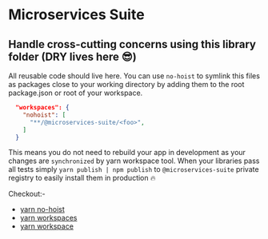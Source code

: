 # Microservices Suite

## Handle cross-cutting concerns using this library folder (DRY lives here 😎)

All reusable code should live here. You can use `no-hoist` to symlink this files as packages close to your working directory by adding them to the root package.json or root of your workspace. 
```json
  "workspaces": {
    "nohoist": [
      "**/@microservices-suite/<foo>",   
    ]
  }
```

This means you do not need to rebuild your app in development as your changes are `synchronized` by yarn workspace tool.
When your libraries pass all tests simply `yarn publish | npm publish` to `@microservices-suite` private registry to easily install them in production 🔥

Checkout:- 
-  [yarn no-hoist](https://classic.yarnpkg.com/blog/2018/02/15/nohoist/)
-  [yarn workspaces](https://classic.yarnpkg.com/lang/en/docs/workspaces/)
-  [yarn workspace](https://classic.yarnpkg.com/lang/en/docs/cli/workspace/)
